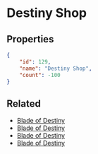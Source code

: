 # Destiny Shop

<no description available>

## Properties

```json
{
    "id": 129,
    "name": "Destiny Shop",
    "count": -100
}
```

## Related

- [Blade of Destiny](../items/3541-blade-of-destiny.md)
- [Blade of Destiny](../items/14116-blade-of-destiny.md)
- [Blade of Destiny](../items/14117-blade-of-destiny.md)
- [Blade of Destiny](../items/14118-blade-of-destiny.md)

